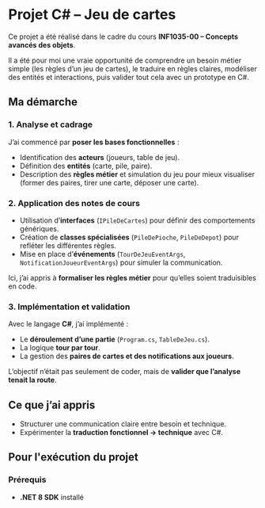 # Projet C# – Jeu de cartes

Ce projet a été réalisé dans le cadre du cours **INF1035-00 – Concepts avancés des objets**.  

Il a été pour moi une vraie opportunité de comprendre un besoin métier simple (les règles d’un jeu de cartes), le traduire en règles claires, modéliser des entités et interactions, puis valider tout cela avec un prototype en C#.

## Ma démarche 

### 1. Analyse et cadrage
J’ai commencé par **poser les bases fonctionnelles** :  
- Identification des **acteurs** (joueurs, table de jeu).  
- Définition des **entités** (carte, pile, paire).  
- Description des **règles métier** et simulation du jeu pour mieux visualiser (former des paires, tirer une carte, déposer une carte).  

### 2. Application des notes de cours
- Utilisation d’**interfaces** (`IPileDeCartes`) pour définir des comportements génériques.  
- Création de **classes spécialisées** (`PileDePioche`, `PileDeDepot`) pour refléter les différentes règles.  
- Mise en place d’**événements** (`TourDeJeuEventArgs`, `NotificationJoueurEventArgs`) pour simuler la communication.  

Ici, j’ai appris à **formaliser les règles métier** pour qu’elles soient traduisibles en code.  

### 3. Implémentation et validation
Avec le langage **C#**, j’ai implémenté :  
- Le **déroulement d’une partie** (`Program.cs`, `TableDeJeu.cs`).  
- La logique **tour par tour**.  
- La gestion des **paires de cartes et des notifications aux joueurs**.  

L’objectif n’était pas seulement de coder, mais de **valider que l’analyse tenait la route**.  

## Ce que j’ai appris
- Structurer une communication claire entre besoin et technique.  
- Expérimenter la **traduction fonctionnel → technique** avec C#.  

## Pour l'exécution du projet

### Prérequis
- **.NET 8 SDK** installé  

